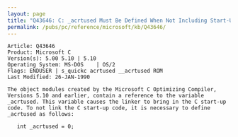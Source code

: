 ```yaml
---
layout: page
title: "Q43646: C: _acrtused Must Be Defined When Not Including Start-Up Code"
permalink: /pubs/pc/reference/microsoft/kb/Q43646/
---
```


	Article: Q43646
	Product: Microsoft C
	Version(s): 5.00 5.10 | 5.10
	Operating System: MS-DOS    | OS/2
	Flags: ENDUSER | s_quickc acrtused __acrtused ROM
	Last Modified: 26-JAN-1990
	
	The object modules created by the Microsoft C Optimizing Compiler,
	Versions 5.10 and earlier, contain a reference to the variable
	_acrtused. This variable causes the linker to bring in the C start-up
	code. To not link the C start-up code, it is necessary to define
	_acrtused as follows:
	
	   int _acrtused = 0;
